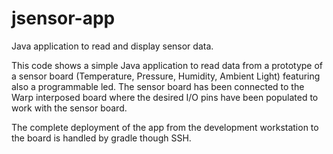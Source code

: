 # jsensor-app
Java application to read and display sensor data.

This code shows a simple Java application to read data from a prototype of a sensor board (Temperature, Pressure, Humidity, Ambient Light)
featuring also a programmable led. The sensor board has been connected to the Warp interposed board where the desired I/O pins have been 
populated to work with the sensor board.

The complete deployment of the app from the development workstation to the board is handled by gradle though SSH.
